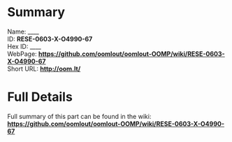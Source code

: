 
Summary
=================
  
Name: ____    
ID: __RESE-0603-X-O4990-67__   
Hex ID: ____   
WebPage: __https://github.com/oomlout/oomlout-OOMP/wiki/RESE-0603-X-O4990-67__   
Short URL: __http://oom.lt/__   

Full Details
==========================
Full summary of this part can be found in the wiki:   
__https://github.com/oomlout/oomlout-OOMP/wiki/RESE-0603-X-O4990-67__    


